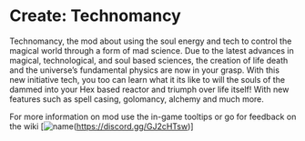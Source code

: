 # Create: Technomancy
Technomancy, the mod about using the soul energy and tech to control the magical world through a form of mad science.
Due to the latest advances in magical, technological, and soul based sciences, the creation of life death and the universe’s fundamental physics are now in your grasp. With this new initiative tech, you too can learn what it its like to will the souls of the dammed into your Hex based reactor and triumph over life itself! With new features such as spell casing, golomancy, alchemy and much more.

For more information on mod use the in-game tooltips or go for feedback on the wiki
[![name](https://user-images.githubusercontent.com/106500067/170904013-d34a193d-d2a8-41ff-8655-982fdd473e9e.png)(https://discord.gg/GJ2cHTsw)]
